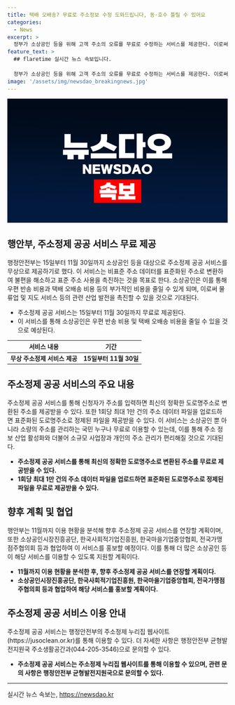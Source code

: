 ```yaml
---
title: 택배 오배송? 무료로 주소정보 수정 도와드립니다, 동·호수 틀릴 수 있어요
categories:
  - News
excerpt: >
  정부가 소상공인 등을 위해 고객 주소의 오류를 무료로 수정하는 서비스를 제공한다. 이로써 배송 및 물류에 따른 불필요한 비용과 불편을 줄일 수 있을 뿐만 아니라, 소상공인의 경제적 부담을 덜 수 있게 된다. 또한, 위치 기반 서비스와 통합해 활용할 수 있는 표준화된 도로명주소로 정제하여 주소정보 산업 활성화에도 기여할 수 있을 것으로 전망된다. 이에 대부분의 국민이 무료로 서비스를 이용할 수 있을 뿐 아니라, 협업을 통해 홍보 및 서비스의 확대를 모색 중이다. 향후 이용 현황 등을 분석하여 서비스 연장 여부를 검토할 예정이다.
feature_text: >
  ## flaretime 실시간 뉴스 속보입니다.

  정부가 소상공인 등을 위해 고객 주소의 오류를 무료로 수정하는 서비스를 제공한다. 이로써 배송 및 물류에 따른 불필요한 비용과 불편을 줄일 수 있을 뿐만 아니라, 소상공인의 경제적 부담을 덜 수 있게 된다. 또한, 위치 기반 서비스와 통합해 활용할 수 있는 표준화된 도로명주소로 정제하여 주소정보 산업 활성화에도 기여할 수 있을 것으로 전망된다. 이에 대부분의 국민이 무료로 서비스를 이용할 수 있을 뿐 아니라, 협업을 통해 홍보 및 서비스의 확대를 모색 중이다. 향후 이용 현황 등을 분석하여 서비스 연장 여부를 검토할 예정이다.
image: '/assets/img/newsdao_breakingnews.jpg'
---
```


<p><img src="/assets/img/newsdao_breakingnews.jpg" alt="flaretime 속보" /></p>

<h2 data-ke-size="size26">행안부, 주소정제 공공 서비스 무료 제공</h2>

<p data-ke-size="size16">행정안전부는 15일부터 11월 30일까지 소상공인 등을 대상으로 주소정제 공공 서비스를 무상으로 제공하기로 했다. 이 서비스는 비표준 주소 데이터를 표준화된 주소로 변환하여 불편을 해소하고 표준 주소 사용을 촉진하는 것을 목표로 한다. 소상공인은 이를 통해 우편 반송 비용과 택배 오배송 비용 등의 부가적인 비용을 줄일 수 있게 되며, 이로써 물류업 및 지도 서비스 등의 관련 산업 발전을 촉진할 수 있을 것으로 기대된다.</p>

<ul>
<li>주소정제 공공 서비스는 15일부터 11월 30일까지 무료로 제공된다.</li>
<li>이 서비스를 통해 소상공인은 우편 반송 비용 및 택배 오배송 비용을 줄일 수 있을 것으로 예상된다.</li>
</ul>

<table>
<thead>
<tr>
<th>서비스 내용</th>
<th>기간</th>
</tr>
</thead>
<tbody>
<tr>
<td style="text-align: center; height: 17px;"><b>무상 주소정제 서비스 제공</b></td>
<td style="text-align: center; height: 17px;"><b>15일부터 11월 30일</b></td>
</tr>
</tbody>
</table>

<h2 data-ke-size="size26">주소정제 공공 서비스의 주요 내용</h2>

<p data-ke-size="size16">주소정제 공공 서비스를 통해 신청자가 주소를 입력하면 최신의 정확한 도로명주소로 변환된 주소를 제공받을 수 있다. 또한 1회당 최대 1만 건의 주소 데이터 파일을 업로드하면 표준화된 도로명주소로 정제된 파일을 제공받을 수 있다. 이 서비스는 소상공인 뿐 아니라 소량의 주소를 관리하는 국민 누구나 무료로 이용할 수 있는데, 이를 통해 주소 정보 산업 활성화와 더불어 소규모 사업장과 개인의 주소 관리가 편리해질 것으로 기대된다.</p>

<ul>
<li><b>주소정제 공공 서비스를 통해 최신의 정확한 도로명주소로 변환된 주소를 무료로 제공받을 수 있다.</b></li>
<li><b>1회당 최대 1만 건의 주소 데이터 파일을 업로드하면 표준화된 도로명주소로 정제된 파일을 무료로 제공받을 수 있다.</b></li>
</ul>

<h2 data-ke-size="size26">향후 계획 및 협업</h2>

<p data-ke-size="size16">행안부는 11월까지 이용 현황을 분석해 향후 주소정제 공공 서비스를 연장할 계획이며, 또한 소상공인시장진흥공단, 한국사회적기업진흥원, 한국마을기업중앙협회, 전국가맹점주협의회 등과 협업하여 이 서비스를 홍보할 예정이다. 이를 통해 더 많은 소상공인 등이 해당 서비스를 이용할 수 있도록 지원할 계획이다.</p>

<ul>
<li><b>11월까지 이용 현황을 분석한 후, 향후 주소정제 공공 서비스를 연장할 계획이다.</b></li>
<li><b>소상공인시장진흥공단, 한국사회적기업진흥원, 한국마을기업중앙협회, 전국가맹점주협의회 등과 협업하여 해당 서비스를 홍보할 계획이다.</b></li>
</ul>

<h2 data-ke-size="size26">주소정제 공공 서비스 이용 안내</h2>

<p data-ke-size="size16">주소정제 공공 서비스는 행정안전부의 주소정제 누리집 웹사이트(https://jusoclean.or.kr)를 통해 이용할 수 있다. 더 자세한 사항은 행정안전부 균형발전지원국 주소생활공간과(044-205-3546)으로 문의할 수 있다.</p>

<ul>
<li><b>주소정제 공공 서비스는 주소정제 누리집 웹사이트를 통해 이용할 수 있으며, 관련 문의 사항은 행정안전부 균형발전지원국으로 문의할 수 있다.</b></li>
</ul>

<hr>
실시간 뉴스 속보는, <a href="https://newsdao.kr" rel="dofollow">https://newsdao.kr</a>


